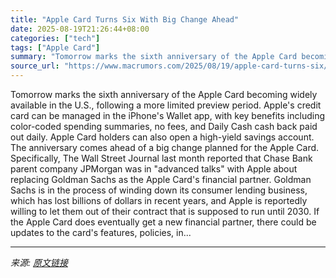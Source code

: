```yaml
---
title: "Apple Card Turns Six With Big Change Ahead"
date: 2025-08-19T21:26:44+08:00
categories: ["tech"]
tags: ["Apple Card"]
summary: "Tomorrow marks the sixth anniversary of the Apple Card becoming widely available in the U.S., following a more limited preview period. Apple's credit card can be managed in the iPhone's Wallet app, wi"
source_url: "https://www.macrumors.com/2025/08/19/apple-card-turns-six/"
---
```


Tomorrow marks the sixth anniversary of the Apple Card becoming widely available in the U.S., following a more limited preview period. Apple's credit card can be managed in the iPhone's Wallet app, with key benefits including color-coded spending summaries, no fees, and Daily Cash cash back paid out daily. Apple Card holders can also open a high-yield savings account. The anniversary comes ahead of a big change planned for the Apple Card. Specifically, The Wall Street Journal last month reported that Chase Bank parent company JPMorgan was in "advanced talks" with Apple about replacing Goldman Sachs as the Apple Card's financial partner. Goldman Sachs is in the process of winding down its consumer lending business, which has lost billions of dollars in recent years, and Apple is reportedly willing to let them out of their contract that is supposed to run until 2030. If the Apple Card does eventually get a new financial partner, there could be updates to the card's features, policies, in...

---

*来源: [原文链接](https://www.macrumors.com/2025/08/19/apple-card-turns-six/)*
